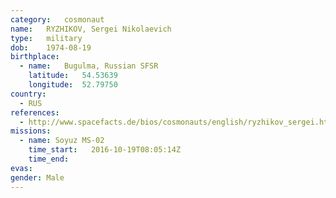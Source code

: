 ```yaml
---
category:	cosmonaut
name:	RYZHIKOV, Sergei Nikolaevich
type:	military
dob:	1974-08-19
birthplace:
  - name:	Bugulma, Russian SFSR
    latitude:	54.53639
    longitude:	52.79750
country:
  - RUS
references:
  - http://www.spacefacts.de/bios/cosmonauts/english/ryzhikov_sergei.htm
missions:
  - name: Soyuz MS-02
    time_start:   2016-10-19T08:05:14Z
    time_end:     
evas:
gender:	Male
---
```

